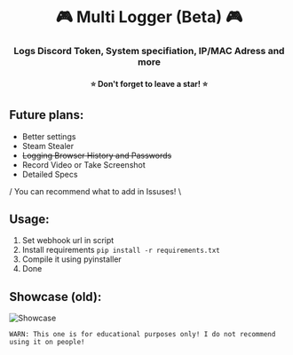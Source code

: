 <h1 align="center">🎮 Multi Logger (Beta) 🎮</h1>
<h3 align="center">Logs Discord Token, System specifiation, IP/MAC Adress and more</h3>
<h4 align="center">⭐ Don't forget to leave a star! ⭐</h4>

## Future plans:
- Better settings
- Steam Stealer
- ~~Logging Browser History and Passwords~~
- Record Video or Take Screenshot
- Detailed Specs

/ You can recommend what to add in Issuses! \


## Usage:
1. Set webhook url in script
2. Install requirements `pip install -r requirements.txt`
3. Compile it using pyinstaller
4. Done

## Showcase (old):
![Showcase](https://i.imgur.com/6BAJJ7e.png)

`WARN: This one is for educational purposes only! I do not recommend using it on people!`
